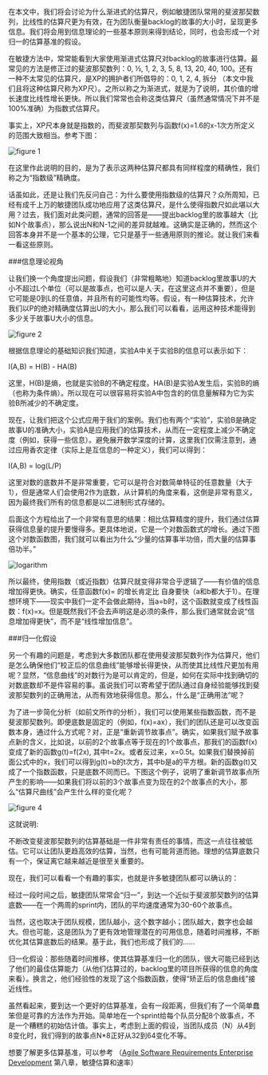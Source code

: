 在本文中，我们将会讨论为什么渐进式的估算尺，例如敏捷团队常用的斐波那契数列，比线性的估算尺更为有效，在为团队衡量backlog的故事的大小时，呈现更多信息。我们将会用到信息理论的一些基本原则来得到结论，同时，也会形成一个对归一的估算基准的假设。

在敏捷方法中，常常能看到大家使用渐进式估算尺对backlog的故事进行估算。最常见的方法是修正过的斐波那契数列：0, ½, 1, 2, 3, 5, 8, 13, 20, 40, 100。还有一种不太常见的估算尺，是XP的拥护者们所倡导的：0, 1, 2, 4, 拆分 （本文中我们且将这种估算尺称为XP尺）。之所以称之为渐进式，就是为了说明，其价值的增长速度比线性增长更快。所以我们常常也会称这类估算尺（虽然通常情况下并不是100%准确）为指数式估算尺。

事实上，XP尺本身就是指数的，而斐波那契数列与函数f(x)=1.6的x-1次方所定义的范围大致相当。参考下图：

![figure 1](http://4.bp.blogspot.com/-iVp2BxSk4Yc/T7QOuWzzRhI/AAAAAAAAABM/nREHx0NKwoU/s1600/Approximating+Fibonacci+with+the+Exponent.PNG)

在这里作此说明的目的，是为了表示这两种估算尺都具有同样程度的精确性，我们称之为“指数级”精确度。

话虽如此，还是让我们先反问自己：为什么要使用指数级的估算尺？众所周知，已经有成千上万的敏捷团队成功地应用了这类估算尺，是什么使得指数尺如此堪以大用？过去，我们面对此类问题，通常的回答是——提出backlog里的故事越大（比如N个故事点），那么说出N和N-1之间的差异就越难。这确实是正确的，然而这个回答本身并不是一个基本的公理，它只是基于一些通用原则的推论。就让我们来看一看这些原则。

###信息理论视角

让我们换一个角度提出问题，假设我们（非常粗略地）知道backlog里故事U的大小不超过L个单位（可以是故事点，也可以是人·天，在这里这点并不重要），但是它可能是0到L的任意值，并且所有的可能性均等。假设，有一种估算技术，允许我们以P的绝对精确度估算出U的大小，那么我们可以看看，运用这种技术能得到多少关于故事U大小的信息。

![figure 2](http://1.bp.blogspot.com/-YhVER_2Y_Yc/T7QPgdVnOMI/AAAAAAAAABc/q47FM32UeA0/s1600/Estimation+Precision.PNG)

根据信息理论的基础知识我们知道，实验A中关于实验B的信息可以表示如下：

I(A,B) = H(B) - HA(B)

这里，H(B)是熵，也就是实验B的不确定程度。HA(B)是实验A发生后，实验B的熵（也称为条件熵）。所以现在可以很容易将实验A中包含的的信息量解释为它为实验B所减少的不确定度。

现在，让我们把这个公式应用于我们的案例。我们也有两个“实验”，实验B是确定故事U的准确大小，实验A是应用我们的估算技术，从而在一定程度上减少不确定度（例如，获得一些信息）。避免展开数学深度的计算，这里我们仅需注意到，通过应用香农定律（实际上是互信息的一种定义），我们可以得到：

I(A,B) = log(L/P)

这里对数的底数并不是非常重要，它可以是符合对数简单特征的任意数量（大于1），但是通常人们会使用2作为底数，从计算机的角度来看，这倒是非常有意义，因为最终我们所有的信息都是以二进制形式存储的。

后面这个方程给出了一个非常有意思的结果：相比估算精度的提升，我们通过估算获得信息量的提升要慢得多。更具体地说，它是一个对数函数式的增长。通过下图这个对数函数图，我们就可以看出为什么“少量的估算事半功倍，而大量的估算事倍功半。”

![logarithm](http://4.bp.blogspot.com/-zjnIclCp94I/T7QPU8Kx7qI/AAAAAAAAABU/nshBmneor7Q/s1600/logarithm.PNG)

所以最终，使用指数（或近指数）估算尺就变得非常合乎逻辑了——有价值的信息增加得更快。确实，任意函数f(x)=  的增长肯定比   自身要快（a和b都大于1）。在理想环境下——现实中我们一定不会做此期待，当a=b时，这个函数就变成了线性函数：f(x)=x。但是既然我们不会去声明这是必须的条件，那么我们通常就会说“信息增加得更快”，而不是“线性增加信息”。

###归一化假设

另一个有趣的问题是，考虑到大多数团队都在使用斐波那契数列作为估算尺，他们是怎么确保他们“校正后的信息曲线”能够增长得更快，从而使其比线性尺更加有用呢？显然，“信息曲线”的对数行为是可以肯定的，但是，如何在实际中找到确切的对数底数却不是件容易的事。虽说我们可以寄希望于团队通过自身经验能够找到斐波那契数列的正确用法，从而有效地获得信息。那么，什么是“正确用法”呢？

为了进一步简化分析（如前文所作的分析），我们可以使用某些指数函数，而不是斐波那契数列。即便底数是固定的（例如，f(x)=ax），我们的团队还是可以改变函数本身，通过什么方式呢？对，正是“重新调节故事点”。确实，如果我们赋予故事点新的含义，比如说，以前的2个故事点等于现在的1个故事点，那我们的函数f(x)变成了新的函数g(t)=f(2x), 其中t=2x。或者反过来，x=0.5t。如果我们替换掉前面公式中的x，我们可以得到g(t)=b的t次方，其中b是a的平方根。新的函数g(t)又成了一个指数函数，只是底数不同而已。下图这个例子，说明了重新调节故事点所产生的影响——如果我们将以前的3个故事点变为现在的2个故事点的大小，那么“估算尺曲线”会产生什么样的变化呢？

![figure 4](http://2.bp.blogspot.com/-tVv8EZDhbkE/T7QQdfbQzjI/AAAAAAAAABk/_I2Cp2tpUKE/s1600/Rescaling+the+estimation+base.PNG)

这就说明:

不断改变斐波那契数列的估算基础是一件非常有责任的事情，而这一点往往被低估。它可以让团队更趋高效的估算，当然，也有可能背道而驰。理想的估算底数只有一个，保证离它越来越近是很至关重要的。

现在，我们可以看看一个有趣的事实，也就是许多敏捷团队都可以确认的：

经过一段时间之后，敏捷团队常常会“归一”，到达一个近似于斐波那契数列的估算底数——在一个两周的sprint内，团队的平均速度通常为30-60个故事点。

当然，这也取决于团队规模，团队越小，这个数字越小；团队越大，数字也会越大。但也可能，这是团队为了更有效地管理潜在的可用信息，随着时间推移，不断优化其估算底数后的结果。基于此，我们也形成了我们的……

归一化假设：那些随着时间推移，使其估算基准归一化的团队，很大可能已经到达了他们的最佳估算能力（从他们估算过的，backlog里的项目所获得的信息的角度来看）。换言之，他们经验性的发现了这个指数函数，使得“矫正后的信息曲线”接近线性。

虽然看起来，要到达一个更好的估算基准，会有一段距离，但我们有了一个简单蠢笨但是可靠的方法作为开始。简单地在一个sprint给每个队员分配8个故事点，不是一个糟糕的初始估计值。事实上，考虑到上面的假设，当团队成员（N）从4到8变化时，我们得到的故事点N*8正好从32到64变化不等。

想要了解更多估算基准，可以参考 （[Agile Software Requirements Enterprise Development](http://www.amazon.com/Agile-Software-Requirements-Enterprise-Development/dp/0321635841) 第八章，敏捷估算和速率）


